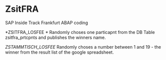# ZsitFRA
SAP Inside Track Frankfurt ABAP coding

*ZSITFRA_LOSFEE *
Randomly choses one particapnt from the DB Table zsitfra_prtcpnts and publishes the winners name. 

*ZSTAMMTISCH_LOSFEE*
Randomly choses a number between 1 and 19 - the winner from the result list of the google spreadsheet.

